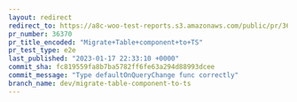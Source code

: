 ```yaml
---
layout: redirect
redirect_to: https://a8c-woo-test-reports.s3.amazonaws.com/public/pr/36370/e2e/index.html
pr_number: 36370
pr_title_encoded: "Migrate+Table+component+to+TS"
pr_test_type: e2e
last_published: "2023-01-17 22:33:10 +0000"
commit_sha: fc819559fa8b7ba5782ff6fe63a294d88993dcee
commit_message: "Type defaultOnQueryChange func correctly"
branch_name: dev/migrate-table-component-to-ts
---
```


